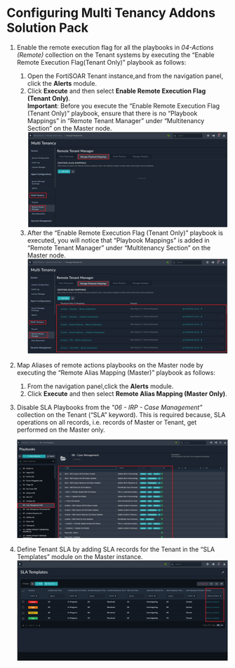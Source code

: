# Configuring Multi Tenancy Addons Solution Pack
1. Enable the remote execution flag for all the playbooks in *04-Actions (Remote)* collection on the Tenant systems by executing the “Enable Remote Execution Flag(Tenant Only)” playbook as follows:
    1. Open the FortiSOAR Tenant instance,and from the navigation panel, click the **Alerts** module.
    2. Click **Execute** and then select **Enable Remote Execution Flag (Tenant Only)**.  
       **Important**: Before you execute the “Enable Remote Execution Flag (Tenant Only)” playbook, ensure that there is no “Playbook Mappings” in “Remote Tenant Manager” under “Multitenancy Section” on the Master node.   
        ![Remote Tenant Manager](media/remoteTenantMngr.png)  
    3. After the “Enable Remote Execution Flag (Tenant Only)” playbook is executed, you will notice that “Playbook Mappings” is added in “Remote Tenant Manager” under “Multitenancy Section” on the Master node.  
        ![Manage Playbook Mapping](media/managePbMappings.png)

2. Map Aliases of remote actions playbooks on the Master node by executing the “Remote Alias Mapping (Master)” playbook as follows:
    1. From the navigation panel,click the **Alerts** module.
    2. Click **Execute** and then select **Remote Alias Mapping (Master Only)**.

3. Disable SLA Playbooks from the *"06 - IRP - Case Management"* collection on the Tenant (“SLA” keyword). This is required because, SLA operations on all records, i.e. records of Master or Tenant, get performed on the Master only.  

      ![Disabling SLA Playbooks](media/disbaleSLAPbs.png)

4. Define Tenant SLA by adding SLA records for the Tenant in the “SLA Templates” module on the Master instance.  
   ![Adding SLA Templates](media/addSLATemplates.png)